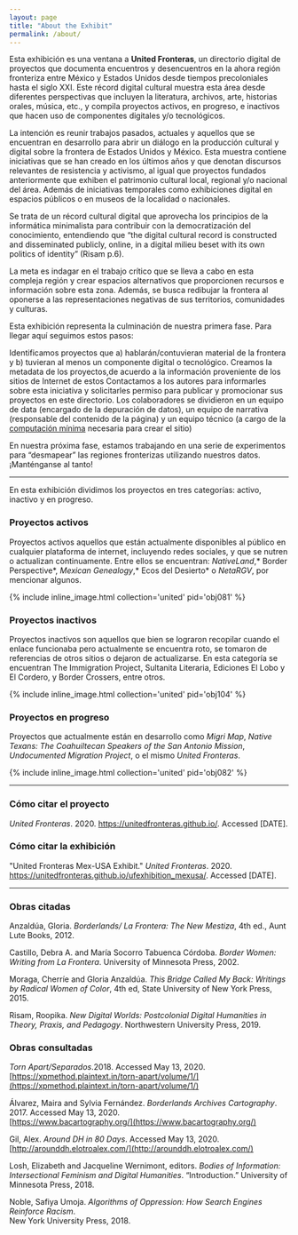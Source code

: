 ```yaml
---
layout: page
title: "About the Exhibit"
permalink: /about/
---
```


Esta exhibición es una ventana a **United Fronteras**, un directorio digital de proyectos que documenta encuentros y desencuentros en la ahora región fronteriza  entre México y Estados Unidos desde tiempos precoloniales hasta el siglo XXI. Este récord digital cultural  muestra esta área desde diferentes perspectivas que incluyen la literatura, archivos, arte, historias orales, música, etc., y compila proyectos activos, en progreso, e inactivos que hacen uso de componentes digitales y/o tecnológicos.

La intención es reunir trabajos pasados, actuales y aquellos que se encuentran en desarrollo para abrir un diálogo en la producción cultural y digital sobre la frontera de Estados Unidos y México. Esta muestra contiene iniciativas que se han creado en los últimos años y que denotan discursos relevantes de resistencia y activismo, al igual que proyectos fundados anteriormente que exhiben el patrimonio cultural local, regional y/o nacional del área. Además de iniciativas temporales como exhibiciones digital en espacios públicos o en museos de la localidad o nacionales.  

Se trata de un récord cultural digital que aprovecha los principios de la informática minimalista para contribuir con la democratización del conocimiento, entendiendo que “the digital cultural record is constructed and disseminated publicly, online, in a digital milieu beset with its own politics of identity” (Risam p.6).

La meta es indagar en el trabajo crítico que se lleva a cabo en esta compleja región y crear espacios alternativos que proporcionen recursos e información sobre esta zona. Además, se busca redibujar la frontera al oponerse a las representaciones negativas de sus territorios, comunidades y culturas.

Esta exhibición representa la culminación de nuestra primera fase. Para llegar aquí seguimos estos pasos:

Identificamos proyectos que a) hablarán/contuvieran material de la frontera y b) tuvieran al menos un componente digital o tecnológico.
Creamos la metadata de los proyectos,de acuerdo a la información proveniente de los sitios de Internet de estos
Contactamos a los autores para informarles sobre esta iniciativa y solicitarles permiso para publicar y promocionar sus proyectos en este directorio.
Los colaboradores se dividieron en un equipo de data (encargado de la depuración de datos), un equipo de narrativa (responsable del contenido de la página) y un equipo técnico (a cargo de la [computación mínima](http://go-dh.github.io/mincomp/) necesaria para crear el sitio)

En nuestra próxima fase, estamos trabajando en una serie de experimentos para “desmapear” las regiones fronterizas utilizando nuestros datos. ¡Manténganse al tanto!


---

En esta exhibición dividimos los proyectos en tres categorías: activo, inactivo y en progreso.

### Proyectos activos
Proyectos activos  aquellos que están actualmente disponibles al público en cualquier plataforma de internet, incluyendo redes sociales, y que se nutren o actualizan continuamente. Entre ellos se encuentran: *NativeLand*,* Border Perspective*, *Mexican Genealogy*,* Ecos del Desierto* o *NetaRGV*, por mencionar algunos.


{% include inline_image.html collection='united' pid='obj081' %}

### Proyectos inactivos

Proyectos inactivos son aquellos que bien se lograron recopilar cuando el enlace funcionaba pero actualmente se encuentra roto, se tomaron de referencias de otros sitios o dejaron de actualizarse. En esta categoría se encuentran The Immigration Project, Sultanita Literaria, Ediciones El Lobo y El Cordero, y Border Crossers, entre otros.  


{% include inline_image.html collection='united' pid='obj104' %}

### Proyectos en progreso

Proyectos que actualmente están en desarrollo como *Migri Map*, *Native Texans: The Coahuiltecan Speakers of the San Antonio Mission*, *Undocumented Migration Project*, o el mismo *United Fronteras*.


{% include inline_image.html collection='united' pid='obj082' %}

---

### Cómo citar el proyecto

*United Fronteras*. 2020. https://unitedfronteras.github.io/. Accessed [DATE].

### Cómo citar la exhibición

"United Fronteras Mex-USA Exhibit." *United Fronteras*. 2020. https://unitedfronteras.github.io/ufexhibition_mexusa/. Accessed [DATE].


---

### Obras citadas


Anzaldúa, Gloria. <em>Borderlands/ La Frontera: The New Mestiza</em>, 4th ed., Aunt Lute
   Books, 2012.

Castillo, Debra A. and María Socorro Tabuenca Córdoba. <em>Border Women: Writing from
   La Frontera</em>. University of Minnesota Press, 2002.

Moraga, Cherríe and Gloria Anzaldúa. <em>This Bridge Called My Back: Writings by Radical
   Women of Color</em>, 4th ed, State University of New York Press, 2015.

Risam, Roopika. <em>New Digital Worlds: Postcolonial Digital Humanities in Theory, Praxis,
   and Pedagogy</em>. Northwestern University Press, 2019.


### Obras consultadas

<em>Torn Apart/Separados</em>.2018. Accessed May 13, 2020.
   [https://xpmethod.plaintext.in/torn-apart/volume/1/](https://xpmethod.plaintext.in/torn-apart/volume/1/)

Álvarez, Maira and Sylvia Fernández. <em>Borderlands Archives Cartography</em>. 2017. Accessed May 13, 2020.  
   [https://www.bacartography.org/](https://www.bacartography.org/)

Gil, Alex. <em>Around DH in 80 Days</em>. Accessed May 13, 2020. [http://arounddh.elotroalex.com/](http://arounddh.elotroalex.com/)

Losh, Elizabeth and Jacqueline Wernimont, editors. <em>Bodies of Information: Intersectional
   Feminism and Digital Humanities</em>. “Introduction.” University of Minnesota Press, 2018.

Noble, Safiya Umoja. <em>Algorithms of Oppression: How Search Engines Reinforce Racism</em>.   
   New York University Press, 2018.
